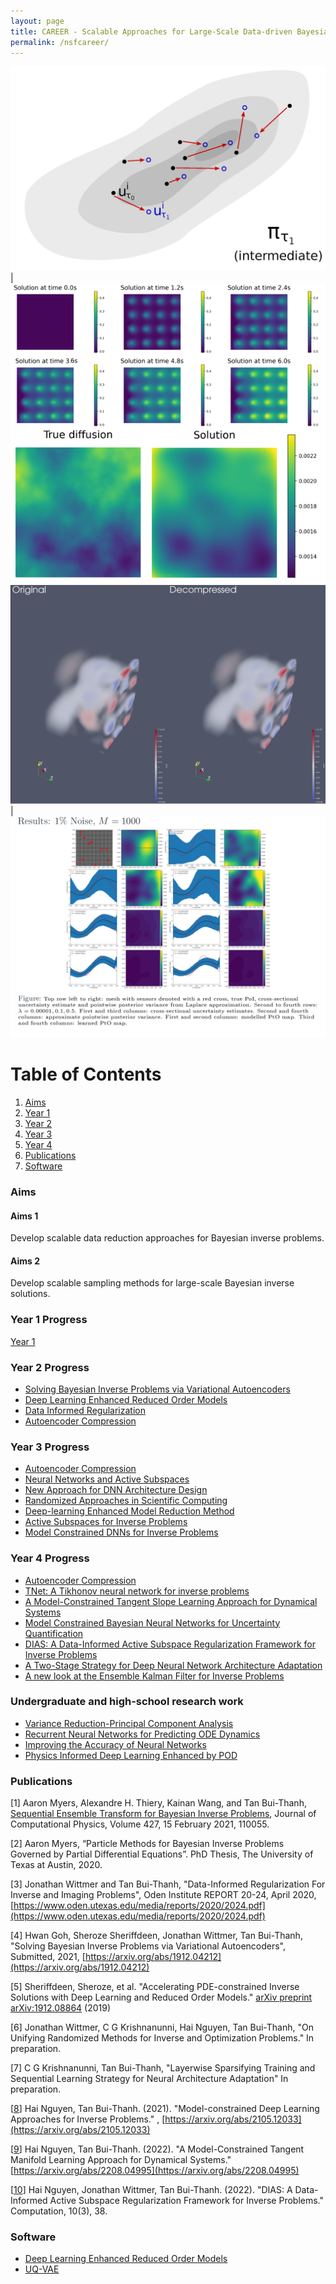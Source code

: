 ```yaml
---
layout: page
title: CAREER - Scalable Approaches for Large-Scale Data-driven Bayesian Inverse Problems in High Dimensional Parameter Spaces
permalink: /nsfcareer/
---
```


![](/assets/figures/y1/title.png)  |  ![](/assets/figures/sheroze/comp.png)
![](/assets/figures/jon/mangll_animation_frame.png) | ![](/assets/figures/hwan/ns1_m1000.png)


# Table of Contents
1. [Aims](/nsfcareer/#aims)
2. [Year 1](/nsfcareer/#year1)
3. [Year 2](/nsfcareer/#year2)
4. [Year 3](/nsfcareer/#year3)
5. [Year 4](/nsfcareer/#year4)
6. [Publications](/nsfcareer/#publications)
7. [Software](/nsfcareer/#software)

### Aims<a name="aims"></a>

#### Aims 1
Develop scalable data reduction approaches for Bayesian inverse problems.

#### Aims 2
Develop scalable sampling methods for large-scale Bayesian inverse solutions.

### Year 1 Progress<a name="year1"></a>
[Year 1](/y1progress)

### Year 2 Progress<a name="year2"></a>
- [Solving Bayesian Inverse Problems via Variational Autoencoders](/nsfcareer/year2/uqvae/)
- [Deep Learning Enhanced Reduced Order Models](/nsfcareer/year2/deep-rom/)
- [Data Informed Regularization](/nsfcareer/year2/data-informed/)
- [Autoencoder Compression](/nsfcareer/year2/compression/)

### Year 3 Progress<a name="year3"></a>
- [Autoencoder Compression](/nsfcareer/year3/compression/)
- [Neural Networks and Active Subspaces](/nsfcareer/year3/active_subspaces_nn_analysis)
- [New Approach for DNN Architecture Design](/nsfcareer/year3/layerwise_training)
- [Randomized Approaches in Scientific Computing](/nsfcareer/year3/randomized_approaches)
- [Deep-learning Enhanced Model Reduction Method](/nsfcareer/year3/pinns_time_dependent_pde)
- [Active Subspaces for Inverse Problems](/nsfcareer/year3/active_subspaces_inverse_problems)
- [Model Constrained DNNs for Inverse Problems](/nsfcareer/year3/model_constrained)

### Year 4 Progress<a name="year4"></a>
- [Autoencoder Compression](/nsfcareer/year4/compression/)
- [TNet: A Tikhonov neural network for inverse problems](/nsfcareer/year4/model_constrained)
- [A Model-Constrained Tangent Slope Learning Approach for Dynamical Systems](/nsfcareer/year4/mctangent)
- [Model Constrained Bayesian Neural Networks for Uncertainty Quantification](/nsfcareer/year4/mcbnn)
- [DIAS: A Data-Informed Active Subspace Regularization Framework for Inverse Problems](/nsfcareer/year4/DIAS_year4)
- [A Two-Stage Strategy for Deep Neural Network Architecture Adaptation](/nsfcareer/year4/two_stage_approach)
- [A new look at the Ensemble Kalman Filter for Inverse Problems](/nsfcareer/year4/EnKF)



### Undergraduate and high-school research work<a name="undergraduate"></a>
- [Variance Reduction-Principal Component Analysis](/nsfcareer/year3/VRPCA)
- [Recurrent Neural Networks for Predicting ODE Dynamics](/nsfcareer/year3/RNN)
- [Improving the Accuracy of Neural Networks](/nsfcareer/year3/Accuracy_net)
- [Physics Informed Deep Learning Enhanced by POD](/nsfcareer/year3/POD)

### Publications<a name="publications"></a>

[1] Aaron Myers, Alexandre H. Thiery, Kainan Wang, and Tan Bui-Thanh, [Sequential Ensemble Transform for Bayesian Inverse Problems](https://arxiv.org/pdf/1909.09591.pdf), Journal of Computational Physics, Volume 427, 15 February 2021, 110055.

[2] Aaron Myers, “Particle Methods for Bayesian Inverse Problems Governed by Partial Differential Equations”. PhD Thesis, The University of Texas at Austin, 2020.

[3] Jonathan Wittmer and Tan Bui-Thanh, "Data-Informed Regularization For Inverse and Imaging Problems", Oden Institute REPORT 20-24, April 2020, [https://www.oden.utexas.edu/media/reports/2020/2024.pdf](https://www.oden.utexas.edu/media/reports/2020/2024.pdf)

[4] Hwan Goh, Sheroze Sheriffdeen, Jonathan Wittmer, Tan Bui-Thanh, "Solving Bayesian Inverse Problems via Variational Autoencoders", Submitted, 2021, [https://arxiv.org/abs/1912.04212](https://arxiv.org/abs/1912.04212)

[5] Sheriffdeen, Sheroze, et al. "Accelerating PDE-constrained Inverse Solutions with Deep Learning and Reduced Order Models." [arXiv preprint arXiv:1912.08864](https://arxiv.org/abs/1912.08864) (2019)

[6] Jonathan Wittmer, C G Krishnanunni, Hai Nguyen, Tan Bui-Thanh, "On Unifying Randomized Methods for Inverse and Optimization Problems." In preparation.

[7] C G Krishnanunni, Tan Bui-Thanh, "Layerwise Sparsifying Training and Sequential Learning Strategy for Neural Architecture Adaptation" In preparation.

[[8](https://arxiv.org/abs/2105.12033)] Hai Nguyen, Tan Bui-Thanh.  (2021).  "Model-constrained Deep Learning Approaches for Inverse Problems." , [https://arxiv.org/abs/2105.12033](https://arxiv.org/abs/2105.12033)

[[9](https://arxiv.org/abs/2208.04995)] Hai Nguyen, Tan Bui-Thanh.  (2022). "A Model-Constrained Tangent Manifold Learning Approach for Dynamical Systems." [https://arxiv.org/abs/2208.04995](https://arxiv.org/abs/2208.04995)

[[10](https://www.mdpi.com/2079-3197/10/3/38)] Hai Nguyen, Jonathan Wittmer, Tan Bui-Thanh. (2022).  "DIAS: A Data-Informed Active Subspace Regularization Framework for Inverse Problems." Computation, 10(3), 38.

### Software<a name="software"></a>

- [Deep Learning Enhanced Reduced Order Models](https://github.com/sheroze1123/BayesianInferenceDL)
- [UQ-VAE](https://github.com/phogroup/uq-vae)
